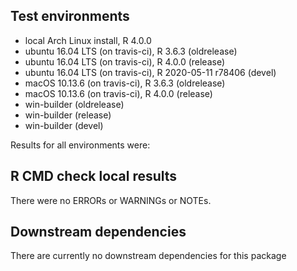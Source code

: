 ## Test environments
* local Arch Linux install, R 4.0.0
* ubuntu 16.04 LTS (on travis-ci), R 3.6.3 (oldrelease)
* ubuntu 16.04 LTS (on travis-ci), R 4.0.0 (release)
* ubuntu 16.04 LTS (on travis-ci), R 2020-05-11 r78406 (devel)
* macOS 10.13.6 (on travis-ci), R 3.6.3 (oldrelease)
* macOS 10.13.6 (on travis-ci), R 4.0.0 (release)
* win-builder (oldrelease)
* win-builder (release)
* win-builder (devel)
    
Results for all environments were:

## R CMD check local results
There were no ERRORs or WARNINGs or NOTEs.

## Downstream dependencies
There are currently no downstream dependencies for this package